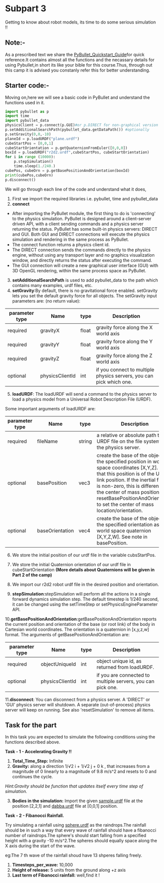 # Subpart 3

Getting to know about robot models, its time to do some serious simulation !!

## Note:-
As a prescribed text we share the [PyBullet_Quickstart_Guide](https://github.com/NiranthS/Pybullet-Camp/blob/master/Part1/Subpart%203/PyBullet_Quickstart_Guide.pdf)for quick reference.It contains almost all the functions and the necassary details for using Pybullet,in short its like your bible for this course.Thus, through out this camp it is advised you constanly refer this for better understanding.

## Starter code:-
Moving on,here we will see a basic code in PyBullet and understand the functions used in it.
```python
import pybullet as p
import time
import pybullet_data
physicsClient = p.connect(p.GUI)#or p.DIRECT for non-graphical version
p.setAdditionalSearchPath(pybullet_data.getDataPath()) #optionally
p.setGravity(0,0,-10)
planeId = p.loadURDF("plane.urdf")
cubeStartPos = [0,0,1]
cubeStartOrientation = p.getQuaternionFromEuler([0,0,0])
boxId = p.loadURDF("r2d2.urdf",cubeStartPos, cubeStartOrientation)
for i in range (10000):
    p.stepSimulation()
    time.sleep(1./240.)
cubePos, cubeOrn = p.getBasePositionAndOrientation(boxId)
print(cubePos,cubeOrn)
p.disconnect()
```
We will go through each line of the code and understand what it does,
1. First we import the required libraries i.e. pybullet, time and pybullet_data
2. **connect**
* After importing the PyBullet module, the first thing to do is 'connecting' to the physics simulation. PyBullet is designed around a client-server driven API, with a client sending commands and a physics server returning the status. PyBullet has some built-in physics servers: DIRECT and GUI. Both GUI and DIRECT connections will execute the physics simulation and rendering in the same process as PyBullet.
* The connect function returns a physics client id.
* The DIRECT connection sends the commands directly to the physics engine, without using any transport layer and no graphics visualization window, and directly returns the status after executing the command.
* The GUI connection will create a new graphical user interface (GUI) with 3D OpenGL rendering, within the same process space as PyBullet.
3. **setAdditionalSearchPath** is used to add pybullet_data to the path which contains many examples, urdf files, etc.
4. **setGravity**:By default, there is no gravitational force enabled. setGravity lets you set the default gravity force for all objects.
The setGravity input parameters are: (no return value):


parameter type  | Name | type | Description
--- | --- | --- | ---
required  | gravityX | float | gravity force along the X world axis
required  | gravityY | float | gravity force along the Y world axis
required  | gravityZ | float | gravity force along the Z world axis
optional  | physicsClientId | int | if you connect to multiple physics servers, you can pick which one.

5. **loadURDF**: The loadURDF will send a command to the physics server to load a physics model from a Universal Robot Description File (URDF).

Some important arguments of loadURDF are:

parameter type  | Name | type | Description
--- | --- | --- | ---
required  | fileName | string | a relative or absolute path to the URDF file on the file system of the physics server.
optional  | basePosition | vec3 | create the base of the object at the specified position in world space coordinates [X,Y,Z]. Note that this position is of the URDF link position. If the inertial frame is non-zero, this is different from the center of mass position. Use resetBasePositionAndOrientation to set the center of mass location/orientation.
optional  | baseOrientation | vec4 | create the base of the object at the specified orientation as world space quaternion [X,Y,Z,W]. See note in basePosition.

6. We store the initial position of our urdf file in the variable cubsStartPos.

7. We store the initial Quaternion orientation of our urdf file in cubeStartOrientation
**(More details about Quaternions will be given in Part 2 of the camp)**

8. We import our r2d2 robot urdf file in the desired position and orientation.

9. **stepSimulation**:stepSimulation will perform all the actions in a single forward dynamics simulation step. The default timestep is 1/240 second, it can be changed using the setTimeStep or setPhysicsEngineParameter API.

10.**getBasePositionAndOrientation**:getBasePositionAndOrientation reports the current position and orientation of the base (or root link) of the body in Cartesian world coordinates. The orientation is a quaternion in [x,y,z,w] format.
The arguments of getBasePositionAndOrientation are:

parameter type  | Name | type | Description
--- | --- | --- | ---
required  | objectUniqueId | int | object unique id, as returned from loadURDF.
optional  | physicsClientId | int | if you are connected to multiple servers, you can pick one.

11.**disconnect**: You can disconnect from a physics server. A 'DIRECT' or 'GUI' physics server will shutdown. A separate (out-of-process) physics server will keep on running. See also 'resetSimulation' to remove all items.

## Task for the part

In this task you are expected to simulate the following conditions using the functions described above.

**Task - 1 - Accelerating Gravity !!**

1. **Total_Time_Step:** Infinite
2. **Gravity:**
along a direction 1/√2 i + 1/√2 j + 0 k , that increases from a magnitude of 0 linearly to a magnitude of 9.8 m/s^2 and resets to 0 and continues the cycle.

*Hint:Gravity should be function that updates itself every time step of simulation.*

3. **Bodies in the simulation:**
Import the given [sample.urdf](https://github.com/NiranthS/Pybullet-Camp/blob/master/Part1/Subpart%202/sample.urdf) file at the position [2,2,1] and [dabba.urdf](https://github.com/NiranthS/Pybullet-Camp/blob/master/Part1/Subpart%203/dabba.urdf) file at [0,0,1] position. 

**Task - 2 - Fibanocci Rainfall.**

   Try simulating a rainfall using [sphere.urdf](https://github.com/NiranthS/Pybullet-Camp/blob/master/Part1/Subpart%203/sphere.urdf) as the raindrops.The rainfall should be in such a way that every wave of rainfall should have a fibanocci number of raindrops.The sphere's should start falling from a specified height with a gravity -10 m/s^2.The spheres should equally space along the X axis during the start of the wave.

eg:The 7 th wave of the rainfall shoud have 13 shperes falling freely.

1. **Timesteps_per_wave:** 10,000
2. **Height of release:** 5 units from the ground along +z axis
3. **Last term of Fibanocci rainfall:** well,find it !






